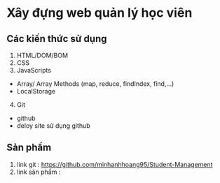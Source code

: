 # Xây đựng web quản lý học viên 
## Các kiến thức sử dụng
1. HTML/DOM/BOM
2. CSS
3. JavaScripts
+ Array/ Array Methods (map, reduce, findIndex, find,...)
+ LocalStorage
4. Git
+ github
+ deloy site sử dụng github
## Sản phẩm
1. link git : https://github.com/minhanhhoang95/Student-Management
2. link sản phẩm :

